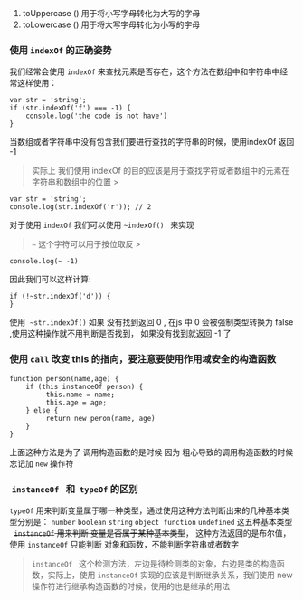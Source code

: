 1. toUppercase () 用于将小写字母转化为大写的字母
2. toLowercase () 用于将大写字母转化为小写的字母
### 使用 `indexOf` 的正确姿势  
我们经常会使用 `indexOf` 来查找元素是否存在，这个方法在数组中和字符串中经常这样使用：

```
var str = 'string';
if (str.indexOf('f') === -1) {
    console.log('the code is not have')
}
```
当数组或者字符串中没有包含我们要进行查找的字符串的时候，使用indexOf 返回 -1
> 实际上 我们使用 indexOf 的目的应该是用于查找字符或者数组中的元素在字符串和数组中的位置 >

```
var str = 'string';
console.log(str.indexOf('r')); // 2
```
对于使用 `indexOf` 我们可以使用 `~indexOf() ` 来实现
> `~` 这个字符可以用于按位取反 >

```
console.log(~ -1)
```
因此我们可以这样计算:  

```
if (!~str.indexOf('d')) {
}
```
使用  `~str.indexOf()` 如果 没有找到返回 0 , 在js 中 0 会被强制类型转换为 false ,使用这种操作就不用判断是否找到， 如果没有找到就返回 -1 了
### 使用 `call` 改变 this 的指向，要注意要使用作用域安全的构造函数

```
function person(name,age) {
    if (this instanceOf person) {
         this.name = name;
         this.age = age;
    } else {
         return new peron(name, age)
    }
}
```

上面这种方法是为了 调用构造函数的是时候 因为 粗心导致的调用构造函数的时候忘记加 `new` 操作符  

###  `instanceOf ` 和  `typeOf` 的区别  
`typeOf` 用来判断变量属于哪一种类型，通过使用这种方法判断出来的几种基本类型分别是： `number` `boolean` `string` `object`  `function` `undefined` 这五种基本类型  
~~`instanceOf` 用来判断 变量是否属于某种基本类型~~， 这种方法返回的是布尔值， 使用 `instanceOf` 只能判断 对象和函数，不能判断字符串或者数字 
> `instanceOf ` 这个检测方法，左边是待检测类的对象，右边是类的构造函数，实际上，使用 `instanceOf` 实现的应该是判断继承关系，我们使用 new 操作符进行继承构造函数的时候，使用的也是继承的用法
